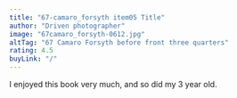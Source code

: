 ```yaml
---
title: "67-camaro_forsyth item05 Title"
author: "Driven photographer"
image: "67camaro_forsyth-0612.jpg"
altTag: "67 Camaro Forsyth before front three quarters"
rating: 4.5
buyLink: "/"
---
```


I enjoyed this book very much, and so did my 3 year old.